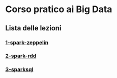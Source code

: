 # Corso pratico ai Big Data


## Lista delle lezioni

### [1-spark-zeppelin](./1-spark-zeppelin/readme.md)

### [2-spark-rdd](./2-spark-rdd/readme.md)

### [3-sparksql](./3-sparksql/readme.md)